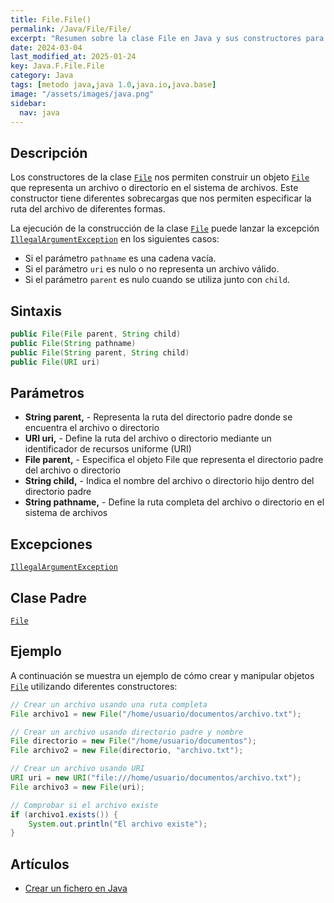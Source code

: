 ```yaml
---
title: File.File()
permalink: /Java/File/File/
excerpt: "Resumen sobre la clase File en Java y sus constructores para manipular archivos."
date: 2024-03-04
last_modified_at: 2025-01-24
key: Java.F.File.File
category: Java
tags: [metodo java,java 1.0,java.io,java.base]
image: "/assets/images/java.png"
sidebar:
  nav: java
---
```


## Descripción


Los constructores de la clase [`File`](https://www.w3api.com/Java/File/) nos permiten construir un objeto [`File`](https://www.w3api.com/Java/File/) que representa un archivo o directorio en el sistema de archivos. Este constructor tiene diferentes sobrecargas que nos permiten especificar la ruta del archivo de diferentes formas.


La ejecución de la construcción de la clase [`File`](https://www.w3api.com/Java/File/) puede lanzar la excepción [`IllegalArgumentException`](https://www.w3api.com/Java/IllegalArgumentException/) en los siguientes casos:

- Si el parámetro `pathname` es una cadena vacía.
- Si el parámetro `uri` es nulo o no representa un archivo válido.
- Si el parámetro `parent` es nulo cuando se utiliza junto con `child`.

## Sintaxis


```java
public File(File parent, String child)
public File(String pathname)
public File(String parent, String child)
public File(URI uri)
```


## Parámetros 

- **String parent,** - Representa la ruta del directorio padre donde se encuentra el archivo o directorio
- **URI uri,** - Define la ruta del archivo o directorio mediante un identificador de recursos uniforme (URI)
- **File parent,** - Especifica el objeto File que representa el directorio padre del archivo o directorio
- **String child,** - Indica el nombre del archivo o directorio hijo dentro del directorio padre
- **String pathname,** - Define la ruta completa del archivo o directorio en el sistema de archivos

## Excepciones


[`IllegalArgumentException`](https://www.w3api.com/Java/IllegalArgumentException/)


## Clase Padre


[`File`](https://www.w3api.com/Java/File/)


## Ejemplo


A continuación se muestra un ejemplo de cómo crear y manipular objetos [`File`](https://www.w3api.com/Java/File/) utilizando diferentes constructores:


```java
// Crear un archivo usando una ruta completa
File archivo1 = new File("/home/usuario/documentos/archivo.txt");

// Crear un archivo usando directorio padre y nombre
File directorio = new File("/home/usuario/documentos");
File archivo2 = new File(directorio, "archivo.txt");

// Crear un archivo usando URI
URI uri = new URI("file:///home/usuario/documentos/archivo.txt");
File archivo3 = new File(uri);

// Comprobar si el archivo existe
if (archivo1.exists()) {
    System.out.println("El archivo existe");
}
```


## Artículos

- [Crear un fichero en Java](https://lineadecodigo.com/java/crear-un-fichero-en-java/)
